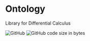 # Ontology

Library for Differential Calculus

![GitHub](https://img.shields.io/github/license/ThiagoDSMarcelino/ontology?color=blue)
![GitHub code size in bytes](https://img.shields.io/github/languages/code-size/ThiagoDSMarcelino/ontology)
